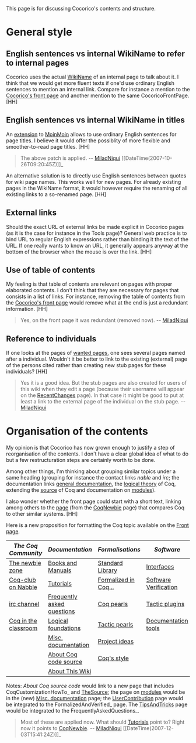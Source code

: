 This page is for discussing Cocorico's contents and structure.

General style
=============

English sentences vs internal WikiName to refer to internal pages
-----------------------------------------------------------------

Cocorico uses the actual [WikiName](WikiName) of an internal page to talk about it. I think that we would get more fluent texts if one'd use ordinary English sentences to mention an internal link. Compare for instance a mention to the [Cocorico's front page](CocoricoFrontPage) and another mention to the same CocoricoFrontPage. \[HH\]

English sentences vs internal WikiName in titles
------------------------------------------------

An [extension](http://labix.org/snippets/moin-title) to [MoinMoin](MoinMoin) allows to use ordinary English sentences for page titles. I believe it would offer the possiblity of more flexible and smoother-to-read page titles. \[HH\]

> The above patch is applied. -- [MiladNiqui](MiladNiqui) \[\[DateTime(2007-10-26T09:20:45Z)\]\]\_

An alternative solution is to directly use English sentences between quotes for wiki page names. This works well for new pages. For already existing pages in the WikiName format, it would however require the renaming of all existing links to a so-renamed page. \[HH\]

External links
--------------

Should the exact URL of external links be made explicit in Cocorico pages (as it is the case for instance in the Tools page)? General web practice is to bind URL to regular English expressions rather than binding it the text of the URL. If one really wants to know an URL, it generally appears anyway at the bottom of the browser when the mouse is over the link. \[HH\]

Use of table of contents
------------------------

My feeling is that table of contents are relevant on pages with proper elaborated contents. I don't think that they are necessary for pages that consists in a list of links. For instance, removing the table of contents from the [Cocorico's front page](CocoricoFrontPage) would remove what at the end is just a redundant information. \[HH\]

> Yes, on the front page it was redundant (removed now). -- [MiladNiqui](MiladNiqui)

Reference to individuals
------------------------

If one looks at the pages of [wanted pages](WantedPages), one sees several pages named after a individual. Wouldn't it be better to link to the existing (external) page of the persons cited rather than creating new stub pages for these individuals? \[HH\]

> Yes it is a good idea. But the stub pages are also created for users of this wiki when they edit a page (because their username will appear on the [RecentChanges](RecentChanges) page). In that case it might be good to put at least a link to the external page of the individual on the stub page. -- [MiladNiqui](MiladNiqui)

Organisation of the contents
============================

My opinion is that Cocorico has now grown enough to justify a step of reorganisation of the contents. I don't have a clear global idea of what to do but a few restructuration steps are certainly worth to be done.

Among other things, I'm thinking about grouping similar topics under a same heading (grouping for instance the contact links *nable* and *irc*; the documentation links [general documentation](Documentation), the [logical theory](TheoryBehindCoq) of Coq, extending the [source](CoqCustomizationHowTo) of Coq and documentation on [modules](Modules)).

I also wonder whether the front page could start with a short text, linking among others to the [page](ComparisonWithOtherSystems) (from the [CoqNewbie](CoqNewbie) page) that compares Coq to other similar systems. \[HH\]

Here is a new proposition for formatting the Coq topic available on the [Front page](CocoricoFrontPage).

|*The Coq Community* | *Documentation* | *Formalisations* | *Software* |
|---|---|---|---|
|[The newbie zone](CoqNewbie) | [Books and Manuals](Documentation)         |[Standard Library](StandardLibrary)         |[Interfaces](Tools)             |
|[Coq-club on Nabble](http://www.nabble.com/Coq-f2323.html)|[Tutorials](Tutorials)                     |[Formalized in Coq...](FormalizedAndVerified)|[Software Verification](Tools) |
|[irc channel](irc://irc.freenode.net/#coq)                |[Frequently asked questions](FrequentlyAskedQuestions) |[Coq pearls](CoqPearls)      |[Tactic plugins](Tools)             |
|[Coq in the classroom](CoqInTheClassroom)                |[Logical foundations](TheoryBehindCoq)                 |[Tactic pearls](LtacPearls)  |[Documentation tools](Tools)        |
|                                                         |[Misc. documentation](SpecializedDocumentation)        |[Project ideas](ProjectIdeas)| |
|                                                         |[About Coq code source](CoqSource)                     |[Coq's style](CoqStyle)      | |
|                                                         |[About This Wiki](AboutCocorico!)                     | | |

Notes: *About Coq source code* would link to a new page that includes CoqCustomizationHowTo\_ and [TheSource](TheSource); the page on [modules](ModuleSystem) would be in the (new) [Misc. documentation](SpecializedDocumentation) page; the [UserContribution](UserContribution) page would be integrated to the FormalizedAndVerified\_ page. The [TipsAndTricks](TipsAndTricks) page would be integrated to the FrequentlyAskedQuestions\_.

> Most of these are applied now. What should [Tutorials](Tutorials) point to? Right now it points to [CoqNewbie](CoqNewbie). -- [MiladNiqui](MiladNiqui) \[\[DateTime(2007-12-03T15:41:24Z)\]\]\_
